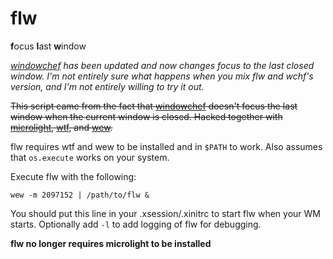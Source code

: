 
# flw

**f**ocus **l**ast **w**indow

*[windowchef](https://github.com/tudurom/windowchef) has been updated and now
changes focus to the last closed window. I'm not entirely sure what happens
when you mix flw and wchf's version, and I'm not entirely willing to try it out.*

~~This script came from the fact that [windowchef](https://github.com/tudurom/windowchef)
doesn't focus the last window when the current window is closed. Hacked
together with [microlight](https://github.com/stevedonovan/Microlight),
[wtf](https://github.com/wmutlis/core), and [wew](https://github.com/wmutils/opt).~~

flw requires wtf and wew to be installed and in `$PATH` to work. Also assumes
that `os.execute` works on your system.

Execute flw with the following:

```
wew -m 2097152 | /path/to/flw &
```

You should put this line in your .xsession/.xinitrc to start flw when your WM
starts. Optionally add `-l` to add logging of flw for debugging.

**flw no longer requires microlight to be installed**

